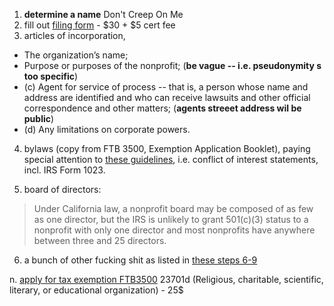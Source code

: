 1. **determine a name** Don't Creep On Me
2. fill out [filing form](http://bpd.cdn.sos.ca.gov/corp/pdf/articles/arts-pb.pdf) - $30 + $5 cert fee
3. articles of incorporation, 

- The organization’s name;  
- Purpose or purposes of the nonprofit; (**be vague -- i.e. pseudonymity s too specific**)
- (c) Agent for service of process -- that is, a person whose name and address are identified and who can receive lawsuits and other official correspondence and other matters; (**agents streeet address wil be public**)
- (d) Any limitations on corporate powers.

4. bylaws (copy from FTB 3500, Exemption Application Booklet), paying special attention to [these guidelines](http://calnonprofits.org/resources/starting-nonprofit/15-launch-articles/65-first-steps-articl#conflict), i.e. conflict of interest statements, incl. IRS Form 1023.

5. board of directors: 

> Under California law, a nonprofit board may be composed of as few as one director, but the IRS is unlikely to grant 501(c)(3) status to a nonprofit with only one director and most nonprofits have anywhere between three and 25 directors.

6. a bunch of other fucking shit as listed in [these steps 6-9](http://calnonprofits.org/resources/starting-nonprofit/15-launch-articles/65-first-steps-articl)


n. [apply for tax exemption FTB3500](https://origin-www.ftb.ca.gov/businesses/Exempt_organizations/Applying_for_tax-exemption.shtml) 23701d (Religious, charitable, scientific, literary, or educational organization) - 25$